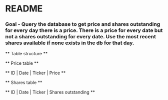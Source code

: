 # README

### Goal - Query the database to get price and shares outstanding for every day there is a price. There is a price for every date but not a shares outstanding for every date. Use the most recent shares available if none exists in the db for that day.

** Table structure **

** Price table **

** ID | Date | Ticker | Price **

** Shares table **

** ID | Date | Ticker | Shares outstanding **
